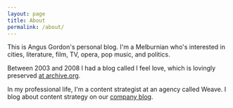 ```yaml
---
layout: page
title: About
permalink: /about/
---
```


This is Angus Gordon's personal blog. I'm a Melburnian who's interested in cities, literature, film, TV, opera, pop music, and politics.

Between 2003 and 2008 I had a blog called I feel love, which is lovingly preserved [at archive.org](http://web.archive.org/web/20080513213306/http://angusg.typepad.com/blog).

In my professional life, I'm a content strategist at an agency called Weave. I blog about content strategy on our [company blog](http://weaveweb.com.au).